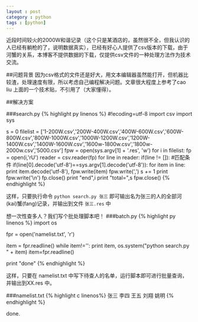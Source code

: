 ```yaml
---
layout : post
category : python
tags : [python]
---
```

近段时间较火的2000W和谐记录（这个只是某酒店的，虽然很不全，但我认识的人已经有躺枪的了，说明数据真实），已经有好心人提供了csv版本的下载，由于河蟹的关系，本博客不提供数据的下载，仅提供csv文件的一种处理方法作为技术交流。

##问题背景
因为csv格式的文件还是好大，用文本编辑器虽然能打开，但机器比较渣，处理速度有限，所以考虑自己编程解决问题。文章很大程度上参考了cao liu 上面的一个技术贴，不引用了（大家懂得）。

##解决方案

###search.py
{% highlight py linenos %}
#!ecoding=utf-8
import csv
import sys

s = 0
filelist = ['1-200W.csv','200W-400W.csv','400W-600W.csv','600W-800W.csv','800W-1000W.csv','1000W-1200W.csv','1200W-1400W.csv','1400W-1600W.csv','1600w-1800w.csv','1800w-2000w.csv','5000.csv']
fpw = open(sys.argv[1] + '.res', 'w')
for i in filelist:
	fp = open(i,'rU')
	reader = csv.reader(fp)
	for line in reader:
		if(line != []):
			#匹配条件
			if(line[0].decode('utf-8')==sys.argv[1].decode('utf-8')):
			for item in line:
				print item.decode('utf-8'),
				fpw.write(item)
				fpw.write(',')
			s += 1
			print
			fpw.write('\n')
	fp.close()
	print "end",i
	print "total=",s
fpw.close() 
{% endhighlight %}

这样，只要执行命令 `python search.py 张三` 即可输出名为张三的人的全部河(kai)蟹(fang)记录，并输出到文件 `张三.res` 中

想一次性查多人？我们写个批处理脚本吧！
###batch.py
{% highlight py linenos %} 
import os

fpr = open('namelist.txt', 'r')

item = fpr.readline()
while item!='':
	print item,
	os.system("python search.py " + item)
	item=fpr.readline()

print "done" 
{% endhighlight %} 

这样，只要在 namelist.txt 中写下待查人的名单，运行脚本即可进行批量查询，并输出到XX.res 中。

###namelist.txt
{% highlight c linenos%} 
张三
李四
王五
刘翔
姚明 
{% endhighlight %}  

done.

